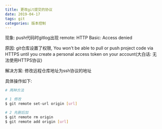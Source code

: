 ```yaml
---
title: 更改git提交的协议
date: 2019-04-17
tags: git
categories: 版本控制
---
```


现象: push代码时gitlog出现 remote: HTTP Basic: Access denied

原因: git仓库设置了权限, You won't be able to pull or push project code via HTTPS until you create a personal access token on your account(大白话: 无法使用HTTPS协议)

解决方案: 修改远程仓库地址为ssh协议的地址

具体操作如下:
```bash
# 两种方法

# 1 修改
$ git remote set-url origin [url]

# 2 先删后加
$ git remote rm origin
$ git remote add origin [url]

```